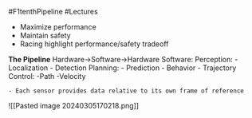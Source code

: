 #F1tenthPipeline #Lectures

- Maximize performance
- Maintain safety
- Racing highlight performance/safety tradeoff 

**The Pipeline**
Hardware->Software->Hardware
Software:
	Perception: 
		- Localization
		- Detection 
	Planning:
		 - Prediction
		 - Behavior
		 - Trajectory
	Control:
		-Path
		-Velocity

	- Each sensor provides data relative to its own frame of reference

![[Pasted image 20240305170218.png]]

